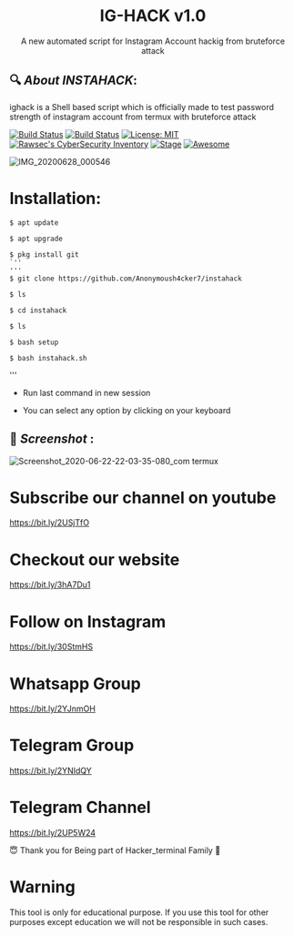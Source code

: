 <h1 align="center">IG-HACK v1.0</h1>
<p align="center">
      A new automated script for Instagram Account hackig from bruteforce attack
</p>

## 🔍 ***About INSTAHACK***:

ighack is a Shell based script which is officially made to test password strength of instagram account from termux with bruteforce attack

[![Build Status](https://img.shields.io/github/stars/noob-hackers/ighack.svg)](https://github.com/noob-hackers/ighack)
[![Build Status](https://img.shields.io/github/forks/noob-hackers/ighack.svg)](https://github.com/noob-hackers/ighack)
[![License: MIT](https://img.shields.io/github/license/noob-hackers/ighack.svg)](https://github.com/noob-hackers/ighack)
[![Rawsec's CyberSecurity Inventory](https://inventory.rawsec.ml/img/badges/Rawsec-inventoried-FF5050_flat.svg)](https://inventory.rawsec.ml/tools.html#ighack)
[![Stage](https://img.shields.io/badge/Release-Stable-brightgreen.svg)]()
[![Awesome](https://awesome.re/badge.svg)](https://awesome.re)

![IMG_20200628_000546](https://user-images.githubusercontent.com/65849213/86072852-341beb00-baa0-11ea-8f9a-cf2a391aadcc.jpg)



# Installation:
```
$ apt update
```
```
$ apt upgrade
```
```
$ pkg install git
`''
'''
$ git clone https://github.com/Anonymoush4cker7/instahack
```
```
$ ls
```
```
$ cd instahack
```
```
$ ls
```
```
$ bash setup
```
```
$ bash instahack.sh
```
'''
* Run last command in new session

* You can select any option by clicking on your keyboard


## 📌 ***Screenshot*** :
![Screenshot_2020-06-22-22-03-35-080_com termux](https://user-images.githubusercontent.com/49580304/85359279-6b841800-b533-11ea-8e27-1e7c3bfc882e.jpg)


# Subscribe our channel on youtube
https://bit.ly/2USjTfO

# Checkout our website
https://bit.ly/3hA7Du1

# Follow on Instagram
https://bit.ly/30StmHS

# Whatsapp Group
https://bit.ly/2YJnmOH

# Telegram Group
https://bit.ly/2YNIdQY

# Telegram Channel
https://bit.ly/2UP5W24

😇 Thank you for Being part of Hacker_terminal Family 🙏

# Warning

This tool is only for educational purpose. If you use this tool for other purposes except education we will not be responsible in such cases.
